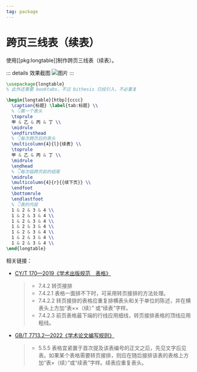 ```yaml
---
tag: package
---
```


# 跨页三线表（续表）

<!-- https://github.com/BITNP/BIThesis/discussions/503 -->

使用[[pkg:longtable]]制作跨页三线表（续表）。

::: details 效果截图
![图片](https://github.com/user-attachments/assets/ca458a16-d568-4cf8-88e9-ee5c2adcc5cd)
:::

```latex
\usepackage{longtable}
% 此外还需要 booktabs，不过 bithesis 已经引入，不必重复
```

```latex
\begin{longtable}[htbp]{cccc}
  \caption{标题} \label{tab:标题} \\
  % 👇第一个表头
  \toprule
  甲 & 乙 & 丙 & 丁 \\
  \midrule
  \endfirsthead
  % 👇每次跨页后的表头
  \multicolumn{4}{l}{续表} \\
  \toprule
  甲 & 乙 & 丙 & 丁 \\
  \midrule
  \endhead
  % 👇每次临跨页前的结尾
  \midrule
  \multicolumn{4}{r}{{续下页}} \\
  \endfoot
  \bottomrule
  \endlastfoot
  % 👇表的内容
  1 & 2 & 3 & 4 \\
  1 & 2 & 3 & 4 \\
  1 & 2 & 3 & 4 \\
  1 & 2 & 3 & 4 \\
  1 & 2 & 3 & 4 \\
  1 & 2 & 3 & 4 \\
  1 & 2 & 3 & 4 \\
\end{longtable}
```

相关链接：

- [CY/T 170—2019《学术出版规范　表格》](https://www.nppa.gov.cn/xxgk/fdzdgknr/hybz/202210/t20221004_445179.html)

  > - 7.4.2 转页接排
  > - 7.4.2.1 表格一面排不下时，可采用转页接排的方法处理。
  > - 7.4.2.2 转页接排的表格应重复排横表头和关于单位的陈述，并在横表头上方加“表××（续）” 或“续表”字样。
  > - 7.4.2.3 前页表格最下端的行线应用细线，转页接排表格的顶线应用粗线。

- [GB/T 7713.2—2022《学术论文编写规则》](https://lib.tsinghua.edu.cn/wj/GBT7713_2-2022.pdf)

  > - 5.5.5 表格宜紧置于首次提及该表编号的正文之后，先见文字后见表。如果某个表格需要转页接排，则应在随后接排该表的表格上方加“表×（续）”或“续表”字样。续表应重复表头。
